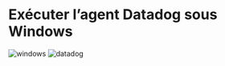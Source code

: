 # Exécuter l’agent Datadog sous Windows
![windows](https://github.com/naimiatef/Datadog_Windows/assets/7100940/f8ec9c08-22f8-498d-8335-421e929195aa) ![datadog](https://github.com/naimiatef/Datadog_Windows/assets/7100940/55dd262f-f175-4c46-8b96-0a9ee96e4f9e)

